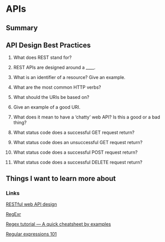 # APIs

## Summary

## API Design Best Practices
1. What does REST stand for?

2. REST APIs are designed around a ____.

3. What is an identifier of a resource? Give an example.

4. What are the most common HTTP verbs?

5. What should the URIs be based on?

6. Give an example of a good URI.

7. What does it mean to have a ‘chatty’ web API? Is this a good or a bad thing?

8. What status code does a successful GET request return?

9. What status code does an unsuccessful GET request return?

10. What status code does a successful POST request return?

11. What status code does a successful DELETE request return?

## Things I want to learn more about

### Links
[RESTful web API design](https://docs.microsoft.com/en-us/azure/architecture/best-practices/api-design)

[RegExr](https://regexr.com/)

[Regex tutorial — A quick cheatsheet by examples](https://medium.com/factory-mind/regex-tutorial-a-simple-cheatsheet-by-examples-649dc1c3f285)

[Regular expressions 101](https://regex101.com/)
